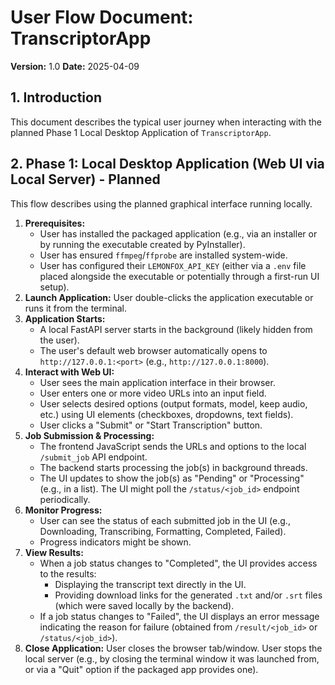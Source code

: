 # User Flow Document: TranscriptorApp

**Version:** 1.0
**Date:** 2025-04-09

## 1. Introduction

This document describes the typical user journey when interacting with the planned Phase 1 Local Desktop Application of `TranscriptorApp`.

## 2. Phase 1: Local Desktop Application (Web UI via Local Server) - Planned

This flow describes using the planned graphical interface running locally.

1.  **Prerequisites:**
    - User has installed the packaged application (e.g., via an installer or by running the executable created by PyInstaller).
    - User has ensured `ffmpeg`/`ffprobe` are installed system-wide.
    - User has configured their `LEMONFOX_API_KEY` (either via a `.env` file placed alongside the executable or potentially through a first-run UI setup).
2.  **Launch Application:** User double-clicks the application executable or runs it from the terminal.
3.  **Application Starts:**
    - A local FastAPI server starts in the background (likely hidden from the user).
    - The user's default web browser automatically opens to `http://127.0.0.1:<port>` (e.g., `http://127.0.0.1:8000`).
4.  **Interact with Web UI:**
    - User sees the main application interface in their browser.
    - User enters one or more video URLs into an input field.
    - User selects desired options (output formats, model, keep audio, etc.) using UI elements (checkboxes, dropdowns, text fields).
    - User clicks a "Submit" or "Start Transcription" button.
5.  **Job Submission & Processing:**
    - The frontend JavaScript sends the URLs and options to the local `/submit_job` API endpoint.
    - The backend starts processing the job(s) in background threads.
    - The UI updates to show the job(s) as "Pending" or "Processing" (e.g., in a list). The UI might poll the `/status/<job_id>` endpoint periodically.
6.  **Monitor Progress:**
    - User can see the status of each submitted job in the UI (e.g., Downloading, Transcribing, Formatting, Completed, Failed).
    - Progress indicators might be shown.
7.  **View Results:**
    - When a job status changes to "Completed", the UI provides access to the results:
      - Displaying the transcript text directly in the UI.
      - Providing download links for the generated `.txt` and/or `.srt` files (which were saved locally by the backend).
    - If a job status changes to "Failed", the UI displays an error message indicating the reason for failure (obtained from `/result/<job_id>` or `/status/<job_id>`).
8.  **Close Application:** User closes the browser tab/window. User stops the local server (e.g., by closing the terminal window it was launched from, or via a "Quit" option if the packaged app provides one).
